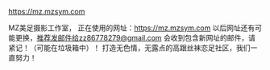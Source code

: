 
https://mz.mzsym.com


MZ美足摄影工作室， 正在使用的网址：https://mz.mzsym.com  以后网址还有可能更换，推荐发邮件给zz86778279@gmail.com 会收到包含新网址的邮件，请紧记！（可能在垃圾箱中）！ 打造无色情，无露点的高跟丝袜恋足社区，我们一直努力！ 
